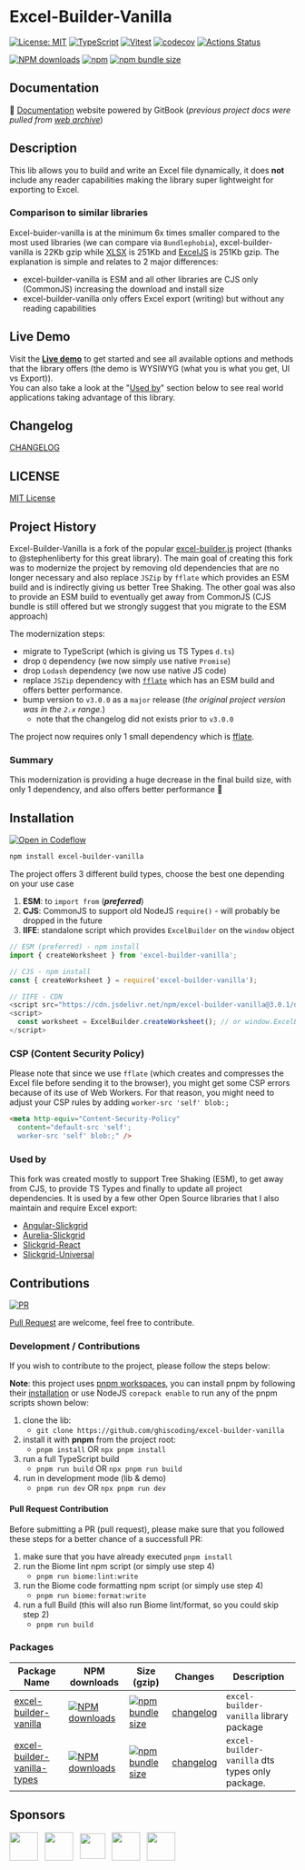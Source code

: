 # Excel-Builder-Vanilla

[![License: MIT](https://img.shields.io/badge/License-MIT-yellow.svg)](https://opensource.org/licenses/MIT)
[![TypeScript](https://img.shields.io/badge/%3C%2F%3E-TypeScript-%230074c1.svg)](http://www.typescriptlang.org/)
[![Vitest](https://img.shields.io/badge/tested%20with-vitest-fcc72b.svg?logo=vitest)](https://vitest.dev/)
[![codecov](https://codecov.io/gh/ghiscoding/excel-builder-vanilla/branch/main/graph/badge.svg)](https://codecov.io/gh/ghiscoding/excel-builder-vanilla)
[![Actions Status](https://github.com/ghiscoding/excel-builder-vanilla/actions/workflows/main.yml/badge.svg)](https://github.com/ghiscoding/excel-builder-vanilla/actions)

[![NPM downloads](https://img.shields.io/npm/dy/excel-builder-vanilla)](https://npmjs.org/package/excel-builder-vanilla)
[![npm](https://img.shields.io/npm/v/excel-builder-vanilla.svg?logo=npm&logoColor=fff&label=npm)](https://www.npmjs.com/package/excel-builder-vanilla)
[![npm bundle size](https://img.shields.io/bundlephobia/minzip/excel-builder-vanilla?color=success&label=gzip)](https://bundlephobia.com/result?p=excel-builder-vanilla)

## Documentation

📘 [Documentation](https://ghiscoding.gitbook.io/excel-builder-vanilla/) website powered by GitBook (_previous project docs were pulled from [web archive](http://web.archive.org/web/20160907052007/http://excelbuilderjs.com)_)

## Description

This lib allows you to build and write an Excel file dynamically, it does **not** include any reader capabilities making the library super lightweight for exporting to Excel.

### Comparison to similar libraries

Excel-buider-vanilla is at the minimum 6x times smaller compared to the most used libraries (we can compare via `Bundlephobia`), excel-builder-vanilla is 22Kb gzip while [XLSX](https://bundlephobia.com/package/xlsx) is 251Kb and [ExcelJS](https://bundlephobia.com/package/exceljs) is 251Kb gzip. The explanation is simple and relates to 2 major differences: 
- excel-builder-vanilla is ESM and all other libraries are CJS only (CommonJS) increasing the download and install size
- excel-builder-vanilla only offers Excel export (writing) but without any reading capabilities

## Live Demo

Visit the [**Live demo**](https://ghiscoding.github.io/excel-builder-vanilla/) to get started and see all available options and methods that the library offers (the demo is WYSIWYG (what you is what you get, UI vs Export)).<br>
You can also take a look at the "[Used by](#used-by)" section below to see real world applications taking advantage of this library.

## Changelog

[CHANGELOG](https://github.com/ghiscoding/excel-builder-vanilla/blob/main/packages/excel-builder-vanilla/CHANGELOG.md)

## LICENSE

[MIT License](https://github.com/ghiscoding/excel-builder-vanilla/blob/main/LICENSE.md)

## Project History
Excel-Builder-Vanilla is a fork of the popular [excel-builder.js](https://github.com/stephenliberty/excel-builder.js) project (thanks to @stephenliberty for this great library). The main goal of creating this fork was to modernize the project by removing old dependencies that are no longer necessary and also replace `JSZip` by `fflate` which provides an ESM build and is indirectly giving us better Tree Shaking. The other goal was also to provide an ESM build to eventually get away from CommonJS (CJS bundle is still offered but we strongly suggest that you migrate to the ESM approach)

The modernization steps:
- migrate to TypeScript (which is giving us TS Types `d.ts`)
- drop `Q` dependency (we now simply use native `Promise`)
- drop `Lodash` dependency (we now use native JS code)
- replace `JSZip` dependency with [`fflate`](https://github.com/101arrowz/fflate) which has an ESM build and offers better performance.
- bump version to `v3.0.0` as a `major` release (_the original project version was in the `2.x` range._)
  - note that the changelog did not exists prior to `v3.0.0`

The project now requires only 1 small dependency which is [fflate](https://github.com/101arrowz/fflate).

### Summary

This modernization is providing a huge decrease in the final build size, with only 1 dependency, and also offers better performance 🚀

## Installation

[![Open in Codeflow](https://developer.stackblitz.com/img/open_in_codeflow.svg)](https:///pr.new/ghiscoding/excel-builder-vanilla)

```sh
npm install excel-builder-vanilla
```

The project offers 3 different build types, choose the best one depending on your use case
1. **ESM**: to `import from` (_**preferred**_)
2. **CJS**: CommonJS to support old NodeJS `require()` - will probably be dropped in the future
3. **IIFE**: standalone script which provides `ExcelBuilder` on the `window` object

```ts
// ESM (preferred) - npm install
import { createWorksheet } from 'excel-builder-vanilla';

// CJS - npm install
const { createWorksheet } = require('excel-builder-vanilla');

// IIFE - CDN
<script src="https://cdn.jsdelivr.net/npm/excel-builder-vanilla@3.0.1/dist/excel-builder.iife.js"></script>
<script>
  const worksheet = ExcelBuilder.createWorksheet(); // or window.ExcelBuilder.createWorksheet();
</script>
```

### CSP (Content Security Policy)
Please note that since we use `fflate` (which creates and compresses the Excel file before sending it to the browser), you might get some CSP errors because of its use of Web Workers. For that reason, you might need to adjust your CSP rules by adding `worker-src 'self' blob:;`

```html
<meta http-equiv="Content-Security-Policy"
  content="default-src 'self';
  worker-src 'self' blob:;" />
```

### Used by

This fork was created mostly to support Tree Shaking (ESM), to get away from CJS, to provide TS Types and finally to update all project dependencies. It is used by a few other Open Source libraries that I also maintain and require Excel export:

- [Angular-Slickgrid](https://github.com/ghiscoding/Angular-Slickgrid)
- [Aurelia-Slickgrid](https://github.com/ghiscoding/aurelia-slickgrid)
- [Slickgrid-React](https://github.com/ghiscoding/slickgrid-react)
- [Slickgrid-Universal](https://github.com/ghiscoding/slickgrid-universal)

## Contributions

[![PR](https://img.shields.io/badge/PR-Welcome-1abc9c)](https://github.com/ghiscoding/excel-builder-vanilla/pulls)

[Pull Request](https://github.com/ghiscoding/excel-builder-vanilla/pulls) are welcome, feel free to contribute.

### Development / Contributions

If you wish to contribute to the project, please follow the steps below:

**Note**: this project uses [pnpm workspaces](https://pnpm.io/workspaces), you can install pnpm by following their [installation](https://pnpm.io/installation) or use NodeJS `corepack enable` to run any of the pnpm scripts shown below:

1. clone the lib:
   - `git clone https://github.com/ghiscoding/excel-builder-vanilla`
2. install it with **pnpm** from the project root:
   - `pnpm install` OR `npx pnpm install`
3. run a full TypeScript build
   - `pnpm run build` OR `npx pnpm run build`
4. run in development mode (lib & demo)
   - `pnpm run dev` OR `npx pnpm run dev`

#### Pull Request Contribution

Before submitting a PR (pull request), please make sure that you followed these steps for a better chance of a successfull PR:

1. make sure that you have already executed `pnpm install`
2. run the Biome lint npm script (or simply use step 4)
   - `pnpm run biome:lint:write`
3. run the Biome code formatting npm script (or simply use step 4)
   - `pnpm run biome:format:write`
4. run a full Build (this will also run Biome lint/format, so you could skip step 2)
   - `pnpm run build`

### Packages

| Package Name | NPM downloads | Size (gzip) | Changes | Description |
| -------------| ------- | ----------- | ------- | ----------- |
| [excel-builder-vanilla](https://github.com/ghiscoding/excel-builder-vanilla/tree/main/packages/excel-builder-vanilla) | [![NPM downloads](https://img.shields.io/npm/dm/excel-builder-vanilla)](https://npmjs.org/package/excel-builder-vanilla) | [![npm bundle size](https://img.shields.io/bundlephobia/minzip/excel-builder-vanilla?color=success&label=gzip)](https://bundlephobia.com/result?p=excel-builder-vanilla) | [changelog](https://github.com/ghiscoding/excel-builder-vanilla/blob/main/packages/excel-builder-vanilla/CHANGELOG.md) | `excel-builder-vanilla` library package |
| [excel-builder-vanilla-types](https://github.com/ghiscoding/excel-builder/tree/main/packages/excel-builder-vanilla-types) | [![NPM downloads](https://img.shields.io/npm/dm/@excel-builder-vanilla/types)](https://npmjs.org/package/@excel-builder-vanilla/types) | [![npm bundle size](https://img.shields.io/bundlephobia/minzip/@excel-builder-vanilla/types?color=success&label=gzip)](https://bundlephobia.com/result?p=@excel-builder-vanilla/types) | [changelog](https://github.com/ghiscoding/excel-builder-vanilla/blob/main/packages/excel-builder-vanilla-types/CHANGELOG.md) | `excel-builder-vanilla` dts types only package.

## Sponsors

<div>
  <span>
    <a href="https://github.com/wundergraph" class="Link" title="Wundergraph" target="_blank"><img src="https://avatars.githubusercontent.com/u/64281914" class="avatar" width="50" height="50" valign="middle" /></a>
  </span>
  &nbsp;
  <span>
    <a href="https://github.com/johnsoncodehk" class="Link" title="johnsoncodehk (Volar)" target="_blank"><img src="https://avatars.githubusercontent.com/u/16279759" class="avatar avatar-user" width="50" height="50" valign="middle" /></a>
  </span>
   &nbsp;
  <span>
    <a href="https://github.com/kevinburkett" class="Link" title="kevinburkett" target="_blank"><img class="circle avatar-user" src="https://avatars.githubusercontent.com/u/48218815?s=52&amp;v=4" class="avatar avatar-user" width="45" height="45" valign="middle" /></a>
  </span>
  &nbsp;
  <span>
    <a href="https://github.com/anton-gustafsson" class="Link" title="anton-gustafsson" target="_blank"><img src="https://avatars.githubusercontent.com/u/22906905?s=52&v=4" class="avatar avatar-user" width="50" height="50" valign="middle" /></a>
  </span>
  &nbsp;
  <span>
    <a href="https://github.com/gibson552" class="Link" title="gibson552" target="_blank"><img src="https://avatars.githubusercontent.com/u/84058359?s=52&v=4" class="avatar avatar-user" width="50" height="50" valign="middle" /></a>
  </span>
</div>
